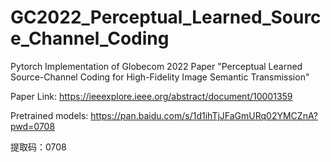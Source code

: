 # GC2022_Perceptual_Learned_Source_Channel_Coding
Pytorch Implementation of Globecom 2022 Paper "Perceptual Learned Source-Channel Coding for High-Fidelity Image Semantic Transmission"

Paper Link: https://ieeexplore.ieee.org/abstract/document/10001359

Pretrained models: https://pan.baidu.com/s/1d1ihTjJFaGmURq02YMCZnA?pwd=0708 

提取码：0708 
